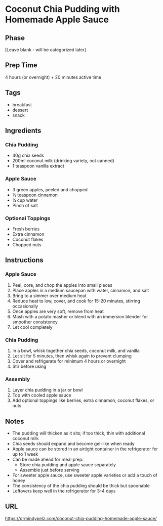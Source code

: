 # Coconut Chia Pudding with Homemade Apple Sauce

## Phase
[Leave blank - will be categorized later]

## Prep Time
4 hours (or overnight) + 20 minutes active time

## Tags
- breakfast
- dessert
- snack

## Ingredients

### Chia Pudding
- 40g chia seeds
- 200ml coconut milk (drinking variety, not canned)
- 1 teaspoon vanilla extract

### Apple Sauce
- 3 green apples, peeled and chopped
- ½ teaspoon cinnamon
- ¼ cup water
- Pinch of salt

### Optional Toppings
- Fresh berries
- Extra cinnamon
- Coconut flakes
- Chopped nuts

## Instructions

### Apple Sauce
1. Peel, core, and chop the apples into small pieces
2. Place apples in a medium saucepan with water, cinnamon, and salt
3. Bring to a simmer over medium heat
4. Reduce heat to low, cover, and cook for 15-20 minutes, stirring occasionally
5. Once apples are very soft, remove from heat
6. Mash with a potato masher or blend with an immersion blender for smoother consistency
7. Let cool completely

### Chia Pudding
1. In a bowl, whisk together chia seeds, coconut milk, and vanilla
2. Let sit for 5 minutes, then whisk again to prevent clumping
3. Cover and refrigerate for minimum 4 hours or overnight
4. Stir before using

### Assembly
1. Layer chia pudding in a jar or bowl
2. Top with cooled apple sauce
3. Add optional toppings like berries, extra cinnamon, coconut flakes, or nuts

## Notes
- The pudding will thicken as it sits; if too thick, thin with additional coconut milk
- Chia seeds should expand and become gel-like when ready
- Apple sauce can be stored in an airtight container in the refrigerator for up to 1 week
- Can be made ahead for meal prep:
  - Store chia pudding and apple sauce separately
  - Assemble just before serving
- For sweeter apple sauce, use sweeter apple varieties or add a touch of honey
- The consistency of the chia pudding should be thick but spoonable
- Leftovers keep well in the refrigerator for 3-4 days

## URL
https://drmindypelz.com/coconut-chia-pudding-homemade-apple-sauce/
